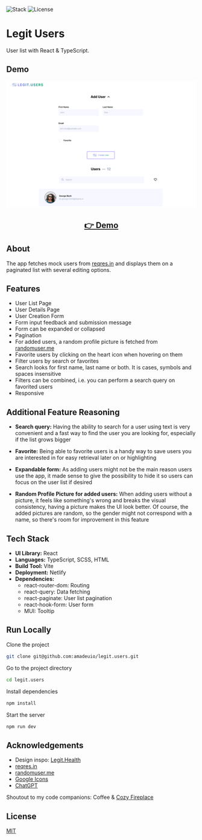 ![Stack](https://img.shields.io/badge/Stack-React_|_TypeScript-149eca)
![License](https://img.shields.io/badge/License-MIT-green)

# Legit Users

User list with React & TypeScript.

## Demo

<p align="center">
  <img src="public/screenshots/screenshot.png" width="650px" alt="screenshot">
</p>
<h2 align="center">
  <a href="https://legitusers.netlify.app">👉 Demo</a>
</h2>

## About

The app fetches mock users from [reqres.in](https://reqres.in/) and displays them on a paginated list with several editing options.

## Features

- User List Page
- User Details Page
- User Creation Form
- Form input feedback and submission message
- Form can be expanded or collapsed
- Pagination
- For added users, a random profile picture is fetched from [randomuser.me](https://randomuser.me/)
- Favorite users by clicking on the heart icon when hovering on them
- Filter users by search or favorites
- Search looks for first name, last name or both. It is cases, symbols and spaces insensitive
- Filters can be combined, i.e. you can perform a search query on favorited users
- Responsive

## Additional Feature Reasoning

- **Search query:** Having the ability to search for a user using text is very convenient and a fast way to find the user you are looking for, especially if the list grows bigger

- **Favorite:** Being able to favorite users is a handy way to save users you are interested in for easy retrieval later on or highlighting

- **Expandable form:** As adding users might not be the main reason users use the app, it made sense to give the possibility to hide it so users can focus on the user list if desired

- **Random Profile Picture for added users:** When adding users without a picture, it feels like something's wrong and breaks the visual consistency, having a picture makes the UI look better. Of course, the added pictures are random, so the gender might not correspond with a name, so there's room for improvement in this feature

## Tech Stack

- **UI Library:** React
- **Languages:** TypeScript, SCSS, HTML
- **Build Tool:** Vite
- **Deployment:** Netlify
- **Dependencies:**
  - react-router-dom: Routing
  - react-query: Data fetching
  - react-paginate: User list pagination
  - react-hook-form: User form
  - MUI: Tooltip

## Run Locally

Clone the project

```bash
git clone git@github.com:amadeuio/legit.users.git
```

Go to the project directory

```bash
cd legit.users
```

Install dependencies

```bash
npm install
```

Start the server

```bash
npm run dev
```

## Acknowledgements

- Design inspo: [Legit.Health](https://legit.health/)
- [reqres.in](https://reqres.in/)
- [randomuser.me](https://randomuser.me/)
- [Google Icons](https://fonts.google.com/icons)
- [ChatGPT](https://chat.openai.com)

Shoutout to my code companions: Coffee & [Cozy Fireplace](https://www.youtube.com/watch?v=ze-TjhwceFE)

## License

[MIT](https://choosealicense.com/licenses/mit/)
